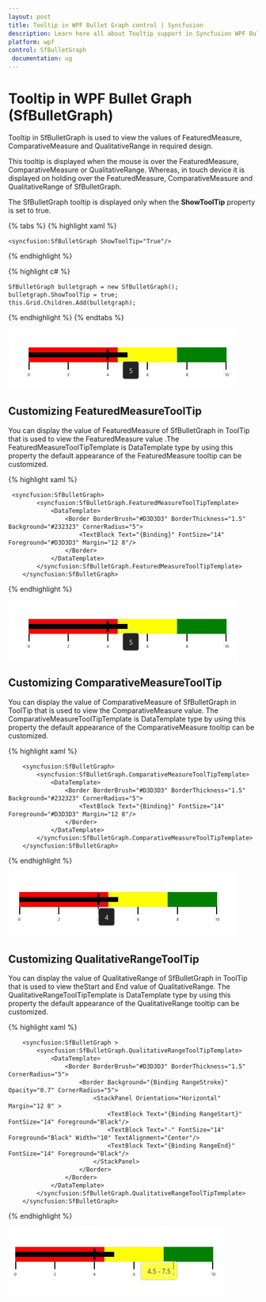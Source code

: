 ```yaml
---
layout: post
title: Tooltip in WPF Bullet Graph control | Syncfusion
description: Learn here all about Tooltip support in Syncfusion WPF Bullet Graph (SfBulletGraph) control and more.
platform: wpf
control: SfBulletGraph
 documentation: ug
---
```


# Tooltip in WPF Bullet Graph (SfBulletGraph)

Tooltip in SfBulletGraph is used to view the values of FeaturedMeasure, ComparativeMeasure and QualitativeRange in required design.

This tooltip is displayed when the mouse is over the FeaturedMeasure, ComparativeMeasure or QualitativeRange. Whereas, in touch device it is displayed on holding over the FeaturedMeasure, ComparativeMeasure and QualitativeRange of SfBulletGraph.

The SfBulletGraph tooltip is displayed only when the **ShowToolTip** property is set to true.

{% tabs %}
{% highlight xaml %}

    <syncfusion:SfBulletGraph ShowToolTip="True"/>

{% endhighlight %}

{% highlight c# %}

    SfBulletGraph bulletgraph = new SfBulletGraph();
    bulletgraph.ShowToolTip = true;
    this.Grid.Children.Add(bulletgraph);

{% endhighlight %}
{% endtabs %}

![Tooltip_img1](Tooltip_images/Tooltip_img1.jpeg)

## Customizing FeaturedMeasureToolTip

You can display the value of FeaturedMeasure of SfBulletGraph in ToolTip that is used to view the FeaturedMeasure value .The FeaturedMeasureToolTipTemplate is DataTemplate type by using this property the default appearance of the FeaturedMeasure tooltip can be customized.

{% highlight xaml %}

     <syncfusion:SfBulletGraph>
            <syncfusion:SfBulletGraph.FeaturedMeasureToolTipTemplate>
                <DataTemplate>
                    <Border BorderBrush="#D3D3D3" BorderThickness="1.5" Background="#232323" CornerRadius="5">
                        <TextBlock Text="{Binding}" FontSize="14" Foreground="#D3D3D3" Margin="12 8"/>
                    </Border>
                </DataTemplate>
            </syncfusion:SfBulletGraph.FeaturedMeasureToolTipTemplate>
        </syncfusion:SfBulletGraph>


{% endhighlight %}

![Tooltip_img2](Tooltip_images/Tooltip_img2.jpeg)


## Customizing ComparativeMeasureToolTip

You can display the value of ComparativeMeasure of SfBulletGraph in ToolTip that is used to view the ComparativeMeasure value. The ComparativeMeasureToolTipTemplate is DataTemplate type by using this property the default appearance of the ComparativeMeasure tooltip can be customized.

{% highlight xaml %}

        <syncfusion:SfBulletGraph>
            <syncfusion:SfBulletGraph.ComparativeMeasureToolTipTemplate>
                <DataTemplate>
                    <Border BorderBrush="#D3D3D3" BorderThickness="1.5" Background="#232323" CornerRadius="5">
                        <TextBlock Text="{Binding}" FontSize="14" Foreground="#D3D3D3" Margin="12 8"/>
                    </Border>
                </DataTemplate>
            </syncfusion:SfBulletGraph.ComparativeMeasureToolTipTemplate>
        </syncfusion:SfBulletGraph>

{% endhighlight %}

![Tooltip_img3](Tooltip_images/Tooltip_img3.jpeg)


## Customizing QualitativeRangeToolTip

You can display the value of QualitativeRange of SfBulletGraph in ToolTip that is used to view theStart and End value of QualitativeRange. The QualitativeRangeToolTipTemplate is DataTemplate type by using this property the default appearance of the QualitativeRange tooltip can be customized.

{% highlight xaml %}

        <syncfusion:SfBulletGraph >
            <syncfusion:SfBulletGraph.QualitativeRangeToolTipTemplate>
                <DataTemplate>
                    <Border BorderBrush="#D3D3D3" BorderThickness="1.5" CornerRadius="5">
                        <Border Background="{Binding RangeStroke}" Opacity="0.7" CornerRadius="5">
                            <StackPanel Orientation="Horizontal" Margin="12 8" >
                                <TextBlock Text="{Binding RangeStart}" FontSize="14" Foreground="Black"/>
                                <TextBlock Text="-" FontSize="14" Foreground="Black" Width="10" TextAlignment="Center"/>
                                <TextBlock Text="{Binding RangeEnd}" FontSize="14" Foreground="Black"/>
                            </StackPanel>
                        </Border>
                    </Border>
                </DataTemplate>
            </syncfusion:SfBulletGraph.QualitativeRangeToolTipTemplate>
        </syncfusion:SfBulletGraph>

{% endhighlight %}

![Tooltip_img4](Tooltip_images/Tooltip_img4.jpeg)
